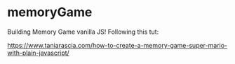 # memoryGame

Building Memory Game vanilla JS! Following this tut:

https://www.taniarascia.com/how-to-create-a-memory-game-super-mario-with-plain-javascript/
